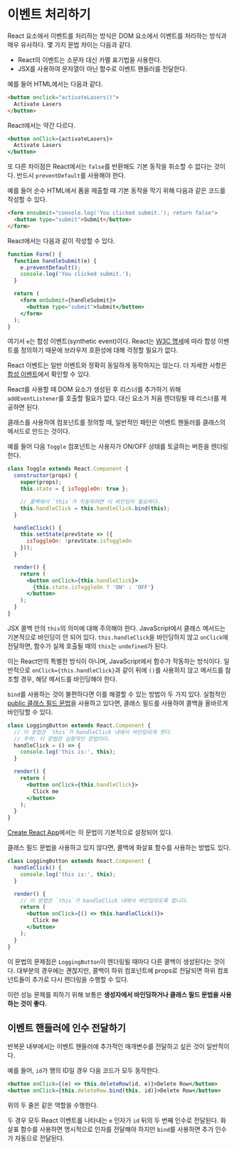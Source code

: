 # 이벤트 처리하기

React 요소에서 이벤트를 처리하는 방식은 DOM 요소에서 이벤트를 처리하는 방식과 매우 유사하다. 몇 가지 문법 차이는 다음과 같다.

-   React의 이벤트는 소문자 대신 카멜 표기법을 사용한다.
-   JSX를 사용하여 문자열이 아닌 함수로 이벤트 핸들러를 전달한다.

예를 들어 HTML에서는 다음과 같다.

```html
<button onclick="activateLasers()">
  Activate Lasers
</button>
```

React에서는 약간 다르다.

```jsx
<button onClick={activateLasers}>
  Activate Lasers
</button>
```

또 다른 차이점은 React에서는 `false`를 반환해도 기본 동작을 취소할 수 없다는 것이다. 반드시 `preventDefault`를 사용해야 한다.

예를 들어 순수 HTML에서 폼을 제출할 때 기본 동작을 막기 위해 다음과 같은 코드를 작성할 수 있다.

```html
<form onsubmit="console.log('You clicked submit.'); return false">
  <button type="submit">Submit</button>
</form>
```

React에서는 다음과 같이 작성할 수 있다.

```jsx
function Form() {
  function handleSubmit(e) {
    e.preventDefault();
    console.log('You clicked submit.');
  }

  return (
    <form onSubmit={handleSubmit}>
      <button type="submit">Submit</button>
    </form>
  );
}
```

여기서  `e`는 합성 이벤트(synthetic event)이다. React는  [W3C 명세](https://www.w3.org/TR/DOM-Level-3-Events/)에 따라 합성 이벤트를 정의하기 때문에 브라우저 호환성에 대해 걱정할 필요가 없다.

React 이벤트는 일반 이벤트와 정확히 동일하게 동작하지는 않는다. 더 자세한 사항은  [합성 이벤트](https://ko.reactjs.org/docs/events.html)에서 확인할 수 있다.

React를 사용할 때 DOM 요소가 생성된 후 리스너를 추가하기 위해  `addEventListener`를 호출할 필요가 없다. 대신 요소가 처음 렌더링될 때 리스너를 제공하면 된다.

클래스를 사용하여 컴포넌트를 정의할 때, 일반적인 패턴은 이벤트 핸들러를 클래스의 메서드로 만드는 것이다.

예를 들어 다음  `Toggle`  컴포넌트는 사용자가 ON/OFF 상태를 토글하는 버튼을 렌더링한다.

```jsx
class Toggle extends React.Component {
  constructor(props) {
    super(props);
    this.state = { isToggleOn: true };

    // 콜백에서 `this`가 작동하려면 이 바인딩이 필요하다.
    this.handleClick = this.handleClick.bind(this);
  }

  handleClick() {
    this.setState(prevState => ({
      isToggleOn: !prevState.isToggleOn
    }));
  }

  render() {
    return (
      <button onClick={this.handleClick}>
        {this.state.isToggleOn ? 'ON' : 'OFF'}
      </button>
    );
  }
}
```

JSX 콜백 안의 `this`의 의미에 대해 주의해야 한다. JavaScript에서 클래스 메서드는 기본적으로 바인딩이 안 되어 있다.  `this.handleClick`을 바인딩하지 않고  `onClick`에 전달하면, 함수가 실제 호출될 때의  `this`는  `undefined`가 된다.

이는 React만의 특별한 방식이 아니며, JavaScript에서 함수가 작동하는 방식이다. 일반적으로  `onClick={this.handleClick}`과 같이 뒤에  `()`를 사용하지 않고 메서드를 참조할 경우, 해당 메서드를 바인딩해야 한다.

`bind`를 사용하는 것이 불편하다면 이를 해결할 수 있는 방법이 두 가지 있다. 실험적인  [public 클래스 필드 문법](https://babeljs.io/docs/plugins/transform-class-properties/)을 사용하고 있다면, 클래스 필드를 사용하여 콜백을 올바르게 바인딩할 수 있다.

```jsx
class LoggingButton extends React.Component {
  // 이 문법은 `this`가 handleClick 내에서 바인딩되게 한다.
  // 주의: 이 문법은 실험적인 문법이다.
  handleClick = () => {
    console.log('this is:', this);
  }

  render() {
    return (
      <button onClick={this.handleClick}>
        Click me
      </button>
    );
  }
}
```

[Create React App](https://github.com/facebookincubator/create-react-app)에서는 이 문법이 기본적으로 설정되어 있다.

클래스 필드 문법을 사용하고 있지 않다면, 콜백에 화살표 함수를 사용하는 방법도 있다.

```jsx
class LoggingButton extends React.Component {
  handleClick() {
    console.log('this is:', this);
  }

  render() {
    // 이 문법은 `this`가 handleClick 내에서 바인딩되도록 합니다.
    return (
      <button onClick={() => this.handleClick()}>
        Click me
      </button>
    );
  }
}
```

이 문법의 문제점은 `LoggingButton`이 렌더링될 때마다 다른 콜백이 생성된다는 것이다. 대부분의 경우에는 괜찮지만, 콜백이 하위 컴포넌트에 props로 전달되면 하위 컴포넌트들이 추가로 다시 렌더링을 수행할 수 있다.

이런 성능 문제를 피하기 위해 보통은 **생성자에서 바인딩하거나 클래스 필드 문법을 사용하는 것이 좋다.**

## 이벤트 핸들러에 인수 전달하기

반복문 내부에서는 이벤트 핸들러에 추가적인 매개변수를 전달하고 싶은 것이 일반적이다.

예를 들어, `id`가 행의 ID일 경우 다음 코드가 모두 동작한다.

```jsx
<button onClick={(e) => this.deleteRow(id, e)}>Delete Row</button>
<button onClick={this.deleteRow.bind(this, id)}>Delete Row</button>
```

위의 두 줄은 같은 역할을 수행한다.

두 경우 모두 React 이벤트를 나타내는 `e` 인자가 `id` 뒤의 두 번째 인수로 전달된다. 화살표 함수를 사용하면 명시적으로 인자를 전달해야 하지만 `bind`를 사용하면 추가 인수가 자동으로 전달된다.
